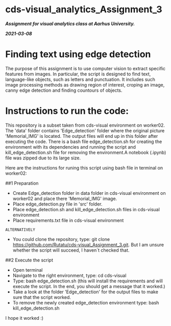# cds-visual_analytics_Assignment_3

***Assignment for visual analytics class at Aarhus University.***

***2021-03-08***


# Finding text using edge detection

The purpose of this assignment is to use computer vision to extract specific features from images. In particular, the script is designed to find text, language-like objects, such as letters and punctuation. It includes such image processing methods as drawing region of interest, croping an image, canny edge detection and finding countours of objects.

# Instructions to run the code:

This repository is a subset taken from cds-visual environment on worker02. The 'data' folder contains 'Edge_detection' folder where the original picture 'Memorial_IMG' is located. The output files will end up in this folder after executing the code. There is a bash file edge_detection.sh for creating the environment with its dependencies and running the script and kill_edge_detection.sh file for removing the environment.A notebook (.ipynb) file was zipped due to its large size.  

Here are the instructions for runing this script using bash file in terminal on worker02:

##1 Preparation     
   - Create Edge_detection folder in data folder in cds-visual environment on worker02 and place there 'Memorial_IMG' image. 
   - Place edge_detection.py file in 'src' folder.
   - Place edge_detection.sh and kill_edge_detection.sh files in cds-visual environment
   - Place requirements.txt file in cds-visual environment
   
    ALTERNATIVELY
    
   - You could clone the repository, type: git clone https://github.com/Rutatu/cds-visual_Assignment_3.git. But I am unsure whether the script will succeed, I haven´t checked that.
    
##2 Execute the script
   - Open terminal
   - Navigate to the right environment, type: cd cds-visual  
   - Type: bash edge_detection.sh (this will install the requirements and will execute the script. In the end, you should get a message that it worked.)
   - Take a look at the folder 'Edge_detection' for the output files to make sure that the script worked.
   - To remove the newly created edge_detection environment type: bash kill_edge_detection.sh

I hope it worked :)
